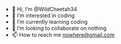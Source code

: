 - 👋 Hi, I’m @WildCheetah34
- 👀 I’m interested in coding
- 🌱 I’m currently learning coding
- 💞️ I’m looking to collaborate on nothing
- 📫 How to reach me nowhere@gmail.com
